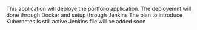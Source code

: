 This application will deploye the portfolio application. 
The deployemnt will done through Docker and setup through Jenkins 
The plan to introduce Kubernetes is still active
Jenkins file will be added soon 
